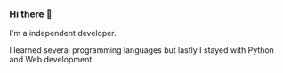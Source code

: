 ### Hi there 👋

<!--
**EPIKAPPS/EPIKAPPS** is a ✨ _special_ ✨ repository because its `README.md` (this file) appears on your GitHub profile. -->

I'm a independent developer.

I learned several programming languages but lastly I stayed with Python and Web development.


